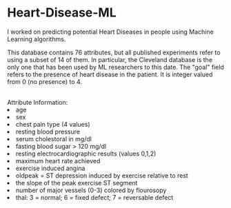 # Heart-Disease-ML
I worked on predicting potential Heart Diseases in people using Machine Learning algorithms.
<br>
<p>This database contains 76 attributes, but all published experiments refer to using a subset of 14 of them. In particular, the Cleveland database is the only one that has been used by ML researchers to this date. The "goal" field refers to the presence of heart disease in the patient. It is integer valued from 0 (no presence) to 4.</p>
<br>
Attribute Information:

<li>age</li>
<li>sex</li>
<li>chest pain type (4 values)</li>
<li>resting blood pressure</li>
<li>serum cholestoral in mg/dl</li>
<li>fasting blood sugar > 120 mg/dl</li>
<li>resting electrocardiographic results (values 0,1,2)</li>
<li>maximum heart rate achieved</li>
<li>exercise induced angina</li>
<li>oldpeak = ST depression induced by exercise relative to rest</li>
<li>the slope of the peak exercise ST segment</li>
<li>number of major vessels (0-3) colored by flourosopy</li>
<li>thal: 3 = normal; 6 = fixed defect; 7 = reversable defect</li>
